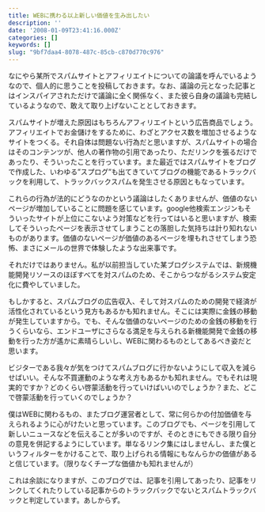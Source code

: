 ```yaml
---
title: WEBに携わる以上新しい価値を生み出したい
description: ''
date: '2008-01-09T23:41:16.000Z'
categories: []
keywords: []
slug: "9bf7daa4-8078-487c-85cb-c870d770c976"
---
```

なにやら某所でスパムサイトとアフィリエイトについての論議を呼んでいるようなので、個人的に思うことを投稿しておきます。なお、議論の元となった記事とはインスパイアされただけで議論に全く関係なく、また彼ら自身の議論も完結しているようなので、敢えて取り上げないこととしておきます。

スパムサイトが増えた原因はもちろんアフィリエイトという広告商品でしょう。アフィリエイトでお金儲けをするために、わざとアクセス数を増加させるようなサイトをつくる。それ自体は問題ない行為だと思いますが、スパムサイトの場合はそのコンテンツが、他人の著作物の引用であったり、ただリンクを張るだけであったり、そういったことを行っています。また最近ではスパムサイトをブログで作成した、いわゆる”スプログ”も出てきていてブログの機能であるトラックバックを利用して、トラックバックスパムを発生させる原因ともなっています。

これらの行為が法的にどうなのかという議論はしたくありませんが、価値のないページが増加していることに問題を感じています。google他検索エンジンもそういったサイトが上位にこないよう対策などを行ってはいると思いますが、検索してそういったページを表示させてしまうことの落胆した気持ちは計り知れないものがあります。価値のないページが価値のあるページを埋もれさせてしまう恐怖、まさにメールの世界で体験したような出来事です。

それだけではありません。私が以前担当していた某ブログシステムでは、新規機能開発リソースのほぼすべてを対スパムのため、そこからつながるシステム安定化に費やしていました。

もしかすると、スパムブログの広告収入、そして対スパムのための開発で経済が活性化されているという見方もあるかも知れません。そこには実際に金銭の移動が発生していますから。でも、そんな価値のないページのための金銭の移動を行うくらいなら、エンドユーザにさらなる満足を与えられる新機能開発で金銭の移動を行った方が遙かに素晴らしいし、WEBに関わるものとしてあるべき姿だと思います。

ビジターである我々が気をつけてスパムブログに行かないようにして収入を減らせばいい。そんな不買運動のような考え方もあるかも知れません。でもそれは現実的ですか？どのくらい啓蒙活動を行っていけばいいのでしょうか？また、どこで啓蒙活動を行っていくのでしょうか？

僕はWEBに関わるもの、またブログ運営者として、常に何らかの付加価値を与えられるように心がけたいと思っています。このブログでも、ページを引用して新しいニュースなどを伝えることが多いのですが、そのときにもできる限り自分の意見を併記するようにしています。単なるリンク集にはしませんし、また僕というフィルターをかけることで、取り上げられる情報にもなんらかの価値があると信じています。（限りなくチープな価値かも知れませんが）

これは余談になりますが、このブログでは、記事を引用してあったり、記事をリンクしてくれたりしている記事からのトラックバックでないとスパムトラックバックと判定しています。あしからず。